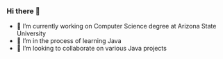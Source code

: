 ### Hi there 👋

- 🔭 I’m currently working on Computer Science degree at Arizona State University
- 🌱 I’m in the process of learning Java
- 👯 I’m looking to collaborate on various Java projects

